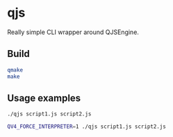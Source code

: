 qjs
===
Really simple CLI wrapper around QJSEngine.


Build
-----
```bash
qmake
make
```

Usage examples
--------------
```bash
./qjs script1.js script2.js
```
```bash
QV4_FORCE_INTERPRETER=1 ./qjs script1.js script2.js
```
